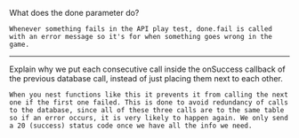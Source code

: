 What does the done parameter do?

    Whenever something fails in the API play test, done.fail is called with an error message so it's for when something goes wrong in the game.

---------------------------------------------------------------------------------------------------------

Explain why we put each consecutive call inside the onSuccess callback of the previous database call, instead of just placing them next to each other.

    When you nest functions like this it prevents it from calling the next one if the first one failed. This is done to avoid redundancy of calls to the database, since all of these three calls are to the same table so if an error occurs, it is very likely to happen again. We only send a 20 (success) status code once we have all the info we need.